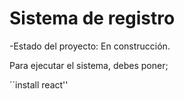 <h1 > Sistema de registro </h1>

-Estado del proyecto: En construcción.

Para ejecutar el sistema, debes poner;

´´install react''
